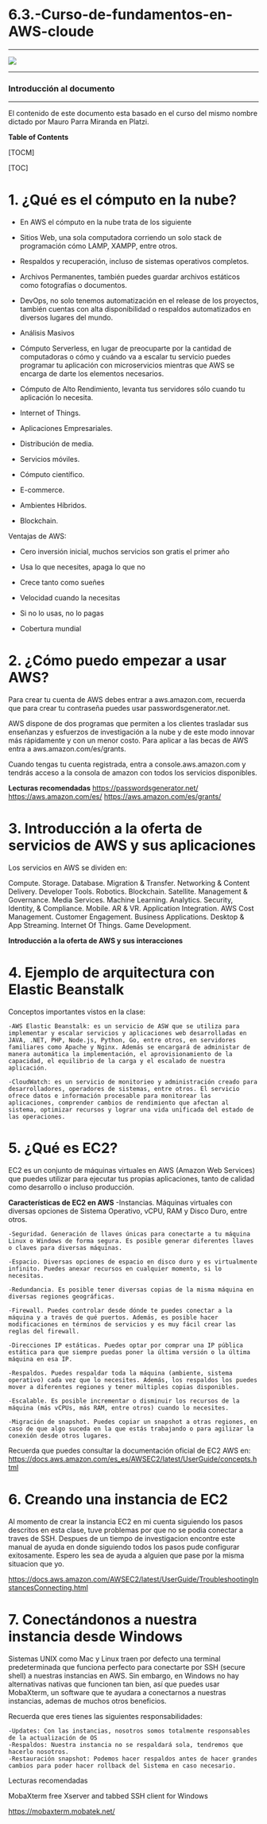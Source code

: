 # 6.3.-Curso-de-fundamentos-en-AWS-cloude

_____________________________________________________________________
![](https://static.platzi.com/media/courses/OG-Fundamentos-AWS-Cloud.png)
_____________________________________________________________________
### Introducción al documento
_____________________________________________________________________
El contenido de este documento esta basado en el curso del mismo nombre dictado por Mauro Parra Miranda en Platzi.

**Table of Contents**

[TOCM]

[TOC]

# 1. ¿Qué es el cómputo en la nube?

  - En AWS el cómputo en la nube trata de los siguiente
  - Sitios Web, una sola computadora corriendo un solo stack de programación cómo LAMP, XAMPP, entre otros.
  - Respaldos y recuperación, incluso de sistemas operativos completos.

  - Archivos Permanentes, también puedes guardar archivos estáticos como fotografías o documentos.

  - DevOps, no solo tenemos automatización en el release de los proyectos, también cuentas con alta disponibilidad o respaldos automatizados en diversos lugares del mundo.

  - Análisis Masivos

  - Cómputo Serverless, en lugar de preocuparte por la cantidad de computadoras o cómo y cuándo va a escalar tu servicio puedes programar tu aplicación con microservicios mientras que AWS se encarga de darte los elementos necesarios.

  - Cómputo de Alto Rendimiento, levanta tus servidores sólo cuando tu aplicación lo necesita.

  - Internet of Things.

  - Aplicaciones Empresariales.

  - Distribución de media.

  - Servicios móviles.

  - Cómputo científico.

  - E-commerce.

  - Ambientes Híbridos.

  - Blockchain.

Ventajas de AWS:


  - Cero inversión inicial, muchos servicios son gratis el primer año

  - Usa lo que necesites, apaga lo que no

  - Crece tanto como sueñes

  - Velocidad cuando la necesitas

  - Si no lo usas, no lo pagas

  - Cobertura mundial
  
 # 2. ¿Cómo puedo empezar a usar AWS?
 
 Para crear tu cuenta de AWS debes entrar a aws.amazon.com, recuerda que para crear tu contraseña puedes usar passwordsgenerator.net.

AWS dispone de dos programas que permiten a los clientes trasladar sus enseñanzas y esfuerzos de investigación a la nube y de este modo innovar más rápidamente y con un menor costo. Para aplicar a las becas de AWS entra a aws.amazon.com/es/grants.

Cuando tengas tu cuenta registrada, entra a console.aws.amazon.com y tendrás acceso a la consola de amazon con todos los servicios disponibles.

**Lecturas recomendadas**
https://passwordsgenerator.net/
https://aws.amazon.com/es/
https://aws.amazon.com/es/grants/

# 3. Introducción a la oferta de servicios de AWS y sus aplicaciones

Los servicios en AWS se dividen en:

Compute.
Storage.
Database.
Migration & Transfer.
Networking & Content Delivery.
Developer Tools.
Robotics.
Blockchain.
Satellite.
Management & Governance.
Media Services.
Machine Learning.
Analytics.
Security, Identity, & Compliance.
Mobile.
AR & VR.
Application Integration.
AWS Cost Management.
Customer Engagement.
Business Applications.
Desktop & App Streaming.
Internet Of Things.
Game Development.

**Introducción a la oferta de AWS y sus interacciones**

# 4. Ejemplo de arquitectura con Elastic Beanstalk
 Conceptos importantes vistos en la clase:

	-AWS Elastic Beanstalk: es un servicio de ASW que se utiliza para implementar y escalar servicios y aplicaciones web desarrolladas en JAVA, .NET, PHP, Node.js, Python, Go, entre otros, en servidores familiares como Apache y Nginx. Además se encargará de administar de manera automática la implementación, el aprovisionamiento de la capacidad, el equilibrio de la carga y el escalado de nuestra aplicación.

	-CloudWatch: es un servicio de monitorieo y administración creado para desarrolladores, operadores de sistemas, entre otros. El servicio ofrece datos e información procesable para monitorear las aplicaciones, comprender cambios de rendimiento que afectan al sistema, optimizar recursos y lograr una vida unificada del estado de las operaciones.

# 5. ¿Qué es EC2?

EC2 es un conjunto de máquinas virtuales en AWS (Amazon Web Services) que puedes utilizar para ejecutar tus propias aplicaciones, tanto de calidad como desarrollo o incluso producción.

**Características de EC2 en AWS**
	-Instancias. Máquinas virtuales con diversas opciones de Sistema Operativo, vCPU, RAM y Disco Duro, entre otros.

	-Seguridad. Generación de llaves únicas para conectarte a tu máquina Linux o Windows de forma segura. Es posible generar diferentes llaves o claves para diversas máquinas.

	-Espacio. Diversas opciones de espacio en disco duro y es virtualmente infinito. Puedes anexar recursos en cualquier momento, si lo necesitas.

	-Redundancia. Es posible tener diversas copias de la misma máquina en diversas regiones geográficas.

	-Firewall. Puedes controlar desde dónde te puedes conectar a la máquina y a través de qué puertos. Además, es posible hacer modificaciones en términos de servicios y es muy fácil crear las reglas del firewall.

	-Direcciones IP estáticas. Puedes optar por comprar una IP pública estática para que siempre puedas poner la última versión o la última máquina en esa IP.

	-Respaldos. Puedes respaldar toda la máquina (ambiente, sistema operativo) cada vez que lo necesites. Además, los respaldos los puedes mover a diferentes regiones y tener múltiples copias disponibles.

	-Escalable. Es posible incrementar o disminuir los recursos de la máquina (más vCPUs, más RAM, entre otros) cuando lo necesites.

	-Migración de snapshot. Puedes copiar un snapshot a otras regiones, en caso de que algo suceda en la que estás trabajando o para agilizar la conexión desde otros lugares.

Recuerda que puedes consultar la documentación oficial de EC2 AWS en: https://docs.aws.amazon.com/es_es/AWSEC2/latest/UserGuide/concepts.html

# 6. Creando una instancia de EC2

Al momento de crear la instancia EC2 en mi cuenta siguiendo los pasos descritos en esta clase, tuve problemas por que no se podia conectar a traves de SSH. Despues de un tiempo de investigacion encontre este manual de ayuda en donde siguiendo todos los pasos pude configurar exitosamente. Espero les sea de ayuda a alguien que pase por la misma situacion que yo.

https://docs.aws.amazon.com/AWSEC2/latest/UserGuide/TroubleshootingInstancesConnecting.html

# 7.  Conectándonos a nuestra instancia desde Windows
Sistemas UNIX como Mac y Linux traen por defecto una terminal predeterminada que funciona perfecto para conectarte por SSH (secure shell) a nuestras instancias en AWS. Sin embargo, en Windows no hay alternativas nativas que funcionen tan bien, así que puedes usar MobaXterm, un software que te ayudara a conectarnos a nuestras instancias, ademas de muchos otros beneficios.

Recuerda que eres tienes las siguientes responsabilidades:

	-Updates: Con las instancias, nosotros somos totalmente responsables de la actualización de OS
	-Respaldos: Nuestra instancia no se respaldará sola, tendremos que hacerlo nosotros.
	-Restauración snapshot: Podemos hacer respaldos antes de hacer grandes cambios para poder hacer rollback del Sistema en caso necesario.
Lecturas recomendadas

MobaXterm free Xserver and tabbed SSH client for Windows

https://mobaxterm.mobatek.net/

